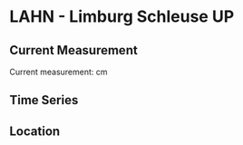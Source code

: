 # LAHN - Limburg Schleuse UP

## Current Measurement

Current measurement: <Value topic="rivers/pegel-online/LAHN/Limburg Schleuse UP/measurementValue"/> cm

## Time Series

<TimeSeries topic="rivers/pegel-online/LAHN/Limburg Schleuse UP/measurementValue" period="week" />

## Location

<WorldMap>
  <Marker lat="50.391512808782835" lon="8.065188851061134" labelTopic="rivers/pegel-online/LAHN/Limburg Schleuse UP" />
</WorldMap>

